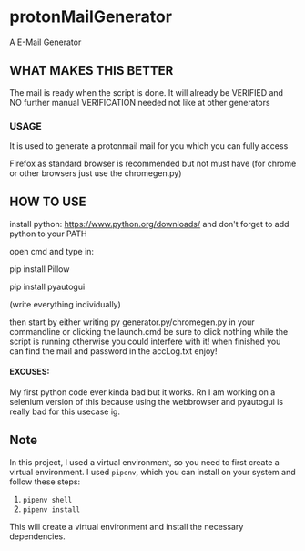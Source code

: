 # protonMailGenerator
A E-Mail Generator


## WHAT MAKES THIS BETTER


The mail is ready when the script is done. It will already be VERIFIED and NO further manual VERIFICATION needed not like at other generators

### USAGE

It is used to generate a protonmail mail for you which you can fully access

Firefox as standard browser is recommended but not must have (for chrome or other browsers just use the chromegen.py)



## HOW TO USE

install python: https://www.python.org/downloads/
and don't forget to add python to your PATH

open cmd and type in:

  pip install Pillow

  pip install pyautogui

(write everything individually)

then start by either writing py generator.py/chromegen.py in your commandline or
clicking the launch.cmd
be sure to click nothing while the script is running otherwise you could interfere with it!
when finished you can find the mail and password in the accLog.txt
enjoy!

#### EXCUSES:
My first python code ever kinda bad but it works. Rn I am working on a selenium version of this because using the webbrowser and pyautogui is really bad for this usecase ig.

## Note
In this project, I used a virtual environment, so you need to first create a virtual environment. I used `pipenv`, which you can install on your system and follow these steps:
1. `pipenv shell`
2. `pipenv install`

This will create a virtual environment and install the necessary dependencies.


